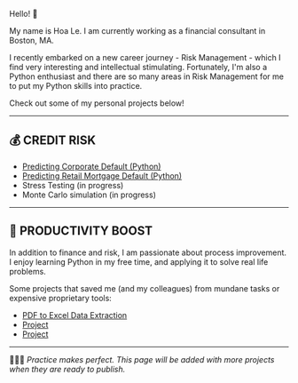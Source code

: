 Hello! 👋 

My name is Hoa Le. I am currently working as a financial consultant in Boston, MA. 

I recently embarked on a new career journey - Risk Management - which I find very interesting and intellectual stimulating. Fortunately, I'm also a Python enthusiast and there are so many areas in Risk Management for me to put my Python skills into practice.

Check out some of my personal projects below!

-------

## 💰 CREDIT RISK
- [Predicting Corporate Default (Python)](https://github.com/Hoale2908/Predicting-Company-Default/blob/main/README.md)
- [Predicting Retail Mortgage Default (Python)](https://github.com/Hoale2908/retail_mortgage/blob/a4f35e5efdadcb9ecf4a7e41cda5a45583035766/Retail%20Mortgage%20Portfolio%20Model.ipynb)
- Stress Testing (in progress)
- Monte Carlo simulation (in progress)

-------

## 🔋 PRODUCTIVITY BOOST 
In addition to finance and risk, I am passionate about process improvement. I enjoy learning Python in my free time, and applying it to solve real life problems. 

Some projects that saved me (and my colleagues) from mundane tasks or expensive proprietary tools:

- [PDF to Excel Data Extraction](https://github.com/Hoale2908/PDF_Convert_and_Extract/tree/main)
- [Project ](link)
- [Project ](link)

----

🏃🏻‍➡️ *Practice makes perfect. This page will be added with more projects when they are ready to publish.*